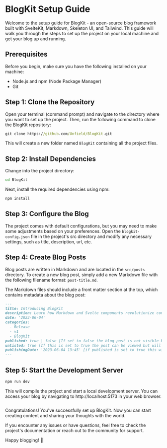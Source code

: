 
# BlogKit Setup Guide

Welcome to the setup guide for BlogKit - an open-source blog framework built with SvelteKit, Markdown, Skeleton UI, and Tailwind. This guide will walk you through the steps to set up the project on your local machine and get your blog up and running.

## Prerequisites

Before you begin, make sure you have the following installed on your machine:

- Node.js and npm (Node Package Manager)
- Git

## Step 1: Clone the Repository

Open your terminal (command prompt) and navigate to the directory where you want to set up the project. Then, run the following command to clone the BlogKit repository:

```cmd
git clone https://github.com/Unfield/BlogKit.git
```

This will create a new folder named `BlogKit` containing all the project files.

## Step 2: Install Dependencies

Change into the project directory:

```cmd
cd BlogKit
```

Next, install the required dependencies using npm:

```cmd
npm install
```

## Step 3: Configure the Blog

The project comes with default configurations, but you may need to make some adjustments based on your preferences. Open the `blogkit-config.json` file in the project's src directory and modify any necessary settings, such as title, description, url, etc.

## Step 4: Create Blog Posts

Blog posts are written in Markdown and are located in the `src/posts` directory. To create a new blog post, simply add a new Markdown file with the following filename format: `post-title.md`.

The Markdown files should include a front matter section at the top, which contains metadata about the blog post:

```markdown
---
title: Introducing BlogKit
description: Learn how Markdown and Svelte components revolutionize content creation.
date: '2023-06-04'
categories:
  - Release
  - v1
  - BlogKit
published: true | false [If set to false the blog post is not visible by any means]
unlisted: true [If this is set to true the post can be viewed but will not be listed in the overview]
publishingDate: '2023-06-04 13:45' [if published is set to true this will be ignored]
---
```

## Step 5: Start the Development Server

```cmd
npm run dev
```

This will compile the project and start a local development server. You can access your blog by navigating to http://localhost:5173 in your web browser.

<pre></pre>

Congratulations! You've successfully set up BlogKit. Now you can start creating content and sharing your thoughts with the world.

If you encounter any issues or have questions, feel free to check the project's documentation or reach out to the community for support.

Happy blogging! 🚀